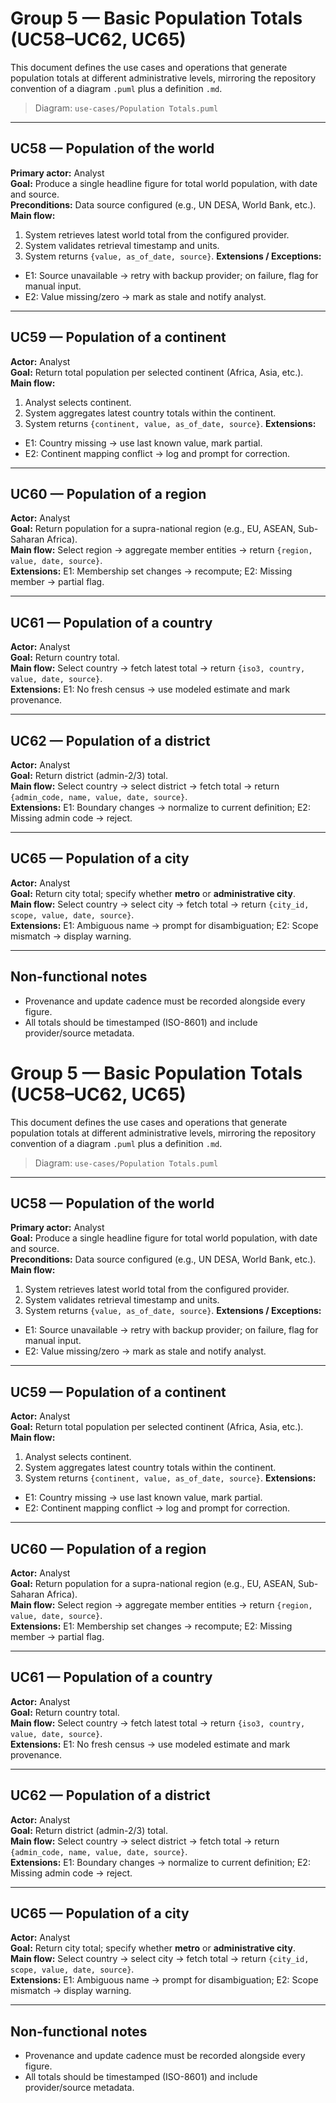 # Group 5 — Basic Population Totals (UC58–UC62, UC65)

This document defines the use cases and operations that generate population totals at different administrative levels, mirroring the repository convention of a diagram `.puml` plus a definition `.md`.

> Diagram: `use-cases/Population Totals.puml`

---

## UC58 — Population of the world
**Primary actor:** Analyst  
**Goal:** Produce a single headline figure for total world population, with date and source.  
**Preconditions:** Data source configured (e.g., UN DESA, World Bank, etc.).  
**Main flow:**
1. System retrieves latest world total from the configured provider.
2. System validates retrieval timestamp and units.
3. System returns `{value, as_of_date, source}`.
   **Extensions / Exceptions:**
- E1: Source unavailable → retry with backup provider; on failure, flag for manual input.
- E2: Value missing/zero → mark as stale and notify analyst.

---

## UC59 — Population of a continent
**Actor:** Analyst  
**Goal:** Return total population per selected continent (Africa, Asia, etc.).  
**Main flow:**
1. Analyst selects continent.
2. System aggregates latest country totals within the continent.
3. System returns `{continent, value, as_of_date, source}`.
   **Extensions:**
- E1: Country missing → use last known value, mark partial.
- E2: Continent mapping conflict → log and prompt for correction.

---

## UC60 — Population of a region
**Actor:** Analyst  
**Goal:** Return population for a supra-national region (e.g., EU, ASEAN, Sub-Saharan Africa).  
**Main flow:** Select region → aggregate member entities → return `{region, value, date, source}`.  
**Extensions:** E1: Membership set changes → recompute; E2: Missing member → partial flag.

---

## UC61 — Population of a country
**Actor:** Analyst  
**Goal:** Return country total.  
**Main flow:** Select country → fetch latest total → return `{iso3, country, value, date, source}`.  
**Extensions:** E1: No fresh census → use modeled estimate and mark provenance.

---

## UC62 — Population of a district
**Actor:** Analyst  
**Goal:** Return district (admin-2/3) total.  
**Main flow:** Select country → select district → fetch total → return `{admin_code, name, value, date, source}`.  
**Extensions:** E1: Boundary changes → normalize to current definition; E2: Missing admin code → reject.

---

## UC65 — Population of a city
**Actor:** Analyst  
**Goal:** Return city total; specify whether **metro** or **administrative city**.  
**Main flow:** Select country → select city → fetch total → return `{city_id, scope, value, date, source}`.  
**Extensions:** E1: Ambiguous name → prompt for disambiguation; E2: Scope mismatch → display warning.

---

## Non-functional notes
- Provenance and update cadence must be recorded alongside every figure.
- All totals should be timestamped (ISO-8601) and include provider/source metadata.
# Group 5 — Basic Population Totals (UC58–UC62, UC65)

This document defines the use cases and operations that generate population totals at different administrative levels, mirroring the repository convention of a diagram `.puml` plus a definition `.md`.

> Diagram: `use-cases/Population Totals.puml`

---

## UC58 — Population of the world
**Primary actor:** Analyst  
**Goal:** Produce a single headline figure for total world population, with date and source.  
**Preconditions:** Data source configured (e.g., UN DESA, World Bank, etc.).  
**Main flow:**
1. System retrieves latest world total from the configured provider.
2. System validates retrieval timestamp and units.
3. System returns `{value, as_of_date, source}`.
   **Extensions / Exceptions:**
- E1: Source unavailable → retry with backup provider; on failure, flag for manual input.
- E2: Value missing/zero → mark as stale and notify analyst.

---

## UC59 — Population of a continent
**Actor:** Analyst  
**Goal:** Return total population per selected continent (Africa, Asia, etc.).  
**Main flow:**
1. Analyst selects continent.
2. System aggregates latest country totals within the continent.
3. System returns `{continent, value, as_of_date, source}`.
   **Extensions:**
- E1: Country missing → use last known value, mark partial.
- E2: Continent mapping conflict → log and prompt for correction.

---

## UC60 — Population of a region
**Actor:** Analyst  
**Goal:** Return population for a supra-national region (e.g., EU, ASEAN, Sub-Saharan Africa).  
**Main flow:** Select region → aggregate member entities → return `{region, value, date, source}`.  
**Extensions:** E1: Membership set changes → recompute; E2: Missing member → partial flag.

---

## UC61 — Population of a country
**Actor:** Analyst  
**Goal:** Return country total.  
**Main flow:** Select country → fetch latest total → return `{iso3, country, value, date, source}`.  
**Extensions:** E1: No fresh census → use modeled estimate and mark provenance.

---

## UC62 — Population of a district
**Actor:** Analyst  
**Goal:** Return district (admin-2/3) total.  
**Main flow:** Select country → select district → fetch total → return `{admin_code, name, value, date, source}`.  
**Extensions:** E1: Boundary changes → normalize to current definition; E2: Missing admin code → reject.

---

## UC65 — Population of a city
**Actor:** Analyst  
**Goal:** Return city total; specify whether **metro** or **administrative city**.  
**Main flow:** Select country → select city → fetch total → return `{city_id, scope, value, date, source}`.  
**Extensions:** E1: Ambiguous name → prompt for disambiguation; E2: Scope mismatch → display warning.

---

## Non-functional notes
- Provenance and update cadence must be recorded alongside every figure.
- All totals should be timestamped (ISO-8601) and include provider/source metadata.
